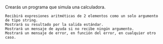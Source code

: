 Crearás un programa que simula una calculadora.

    Recibirá expresiones aritméticas de 2 elementos como un solo argumento de tipo string.
    Mostrará su resultado por la salida estándar.
    Mostrará un mensaje de ayuda si no recibe ningún argumento.
    Mostrará un mensaje de error, en función del error, en cualquier otro caso.
